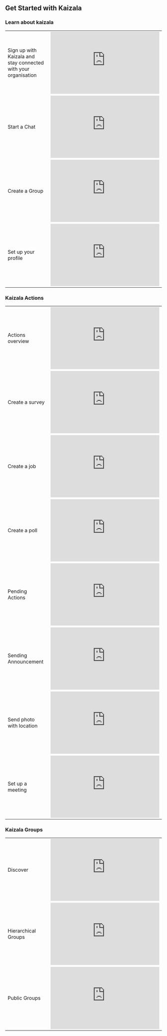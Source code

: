 ## Get Started with Kaizala

### Learn about kaizala
|  |  |
|---------|---------|
| Sign up with Kaizala and stay connected with your organisation   | <iframe width="350" height="200" src="http://www.youtube.com/watch?v=JrSYq8KRYP4" frameborder="0" allowfullscreen></iframe>   |
| Start a Chat | <iframe width="350" height="200" src="https://www.youtube.com/watch?v=1uvTGnOnh2o" frameborder="0" allowfullscreen></iframe>   |
| Create a Group | <iframe width="350" height="200" src="https://www.youtube.com/watch?v=-g7hbbchBO4" frameborder="0" allowfullscreen></iframe>   |
| Set up your profile |  <iframe width="350" height="200" src="https://www.youtube.com/watch?v=4ceQhUhyIK0" frameborder="0" allowfullscreen></iframe>   |
### Kaizala Actions
|  |  |
|---------|---------|
| Actions overview | <iframe width="350" height="200" src="https://www.youtube.com/watch?v=Rht_yThaPf4" frameborder="0" allowfullscreen></iframe>  |
| Create a survey | <iframe width="350" height="200" src="https://www.youtube.com/watch?v=-njHV3Ze3pg" frameborder="0" allowfullscreen></iframe>     | 
| Create a job | <iframe width="350" height="200" src="http://www.youtube.com/watch?v=Qrk2amE1jbk" frameborder="0" allowfullscreen></iframe>     | 
| Create a poll | <iframe width="350" height="200" src="http://www.youtube.com/watch?v=Z-9lSaTImGw" frameborder="0" allowfullscreen></iframe>     |
| Pending Actions | <iframe width="350" height="200" src="http://www.youtube.com/watch?v=CcbQJpMVSo4" frameborder="0" allowfullscreen></iframe>     |
| Sending Announcement | <iframe width="350" height="200" src="http://www.youtube.com/watch?v=7YaRPVj45v0" frameborder="0" allowfullscreen></iframe>     |
| Send photo with location | <iframe width="350" height="200" src="http://www.youtube.com/watch?v=OIh93F5ivL8" frameborder="0" allowfullscreen></iframe>     |
| Set up a meeting | <iframe width="350" height="200" src="http://www.youtube.com/watch?v=T-5CIL4thvs" frameborder="0" allowfullscreen></iframe>     |
### Kaizala Groups
|  |  |
|---------|---------|
| Discover | <iframe width="350" height="200" src="http://www.youtube.com/watch?v=9jpiqkOqWoc" frameborder="0" allowfullscreen></iframe>     |
| Hierarchical Groups | <iframe width="350" height="200" src="http://www.youtube.com/watch?v=lztv-ei4jXQ" frameborder="0" allowfullscreen></iframe>     |
| Public Groups | <iframe width="350" height="200" src="http://www.youtube.com/watch?v=3xnI5pzQ7rU" frameborder="0" allowfullscreen></iframe>     |
